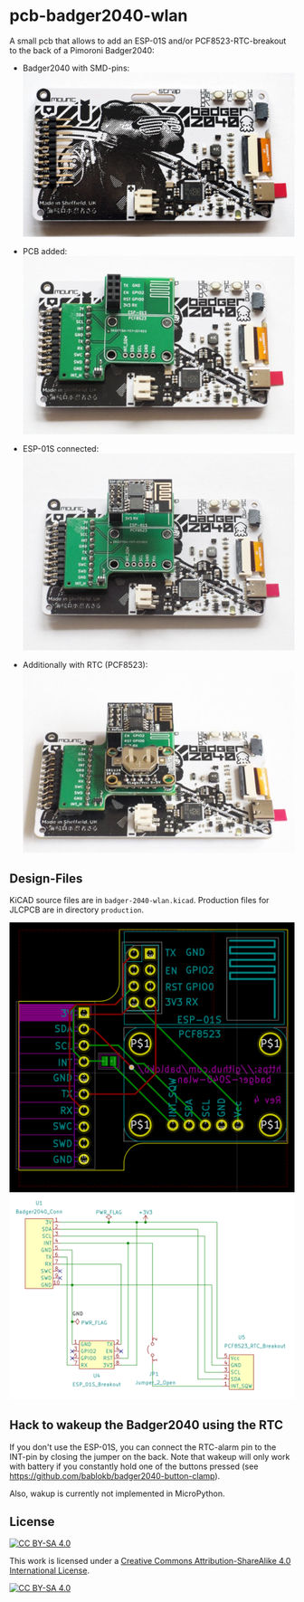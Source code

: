 pcb-badger2040-wlan
===================

A small pcb that allows to add an ESP-01S and/or PCF8523-RTC-breakout
to the back of a Pimoroni Badger2040:

  - Badger2040 with SMD-pins:  
    ![](badger-with-smdpins.jpg)

  - PCB added:  
    ![](badger-with-pcb.jpg)

  - ESP-01S connected:  
    ![](badger-with-esp-01s.jpg)

  - Additionally with RTC (PCF8523):  
    ![](badger-with-esp-01s-and-rtc.jpg)


Design-Files
------------

KiCAD source files are in `badger-2040-wlan.kicad`. Production files
for JLCPCB are in directory `production`.

![](pcb-layout.png)
![](schematic.png)


Hack to wakeup the Badger2040 using the RTC
-------------------------------------------

If you don't use the ESP-01S, you can connect the
RTC-alarm pin to the INT-pin by closing the jumper on the
back. Note that wakeup will only work with battery if you
constantly hold one of the buttons pressed
(see <https://github.com/bablokb/badger2040-button-clamp>).

Also, wakup is currently not implemented in MicroPython.


License
-------

[![CC BY-SA 4.0][cc-by-sa-shield]][cc-by-sa]

This work is licensed under a
[Creative Commons Attribution-ShareAlike 4.0 International
License][cc-by-sa].

[![CC BY-SA 4.0][cc-by-sa-image]][cc-by-sa]

[cc-by-sa]: http://creativecommons.org/licenses/by-sa/4.0/
[cc-by-sa-image]: https://licensebuttons.net/l/by-sa/4.0/88x31.png
[cc-by-sa-shield]:
https://img.shields.io/badge/License-CC%20BY--SA%204.0-lightgrey.svg

